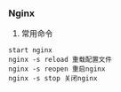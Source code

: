 ### Nginx

1. 常用命令
```
start nginx
nginx -s reload 重载配置文件
nginx -s reopen 重启nginx
nginx -s stop 关闭nginx

```
